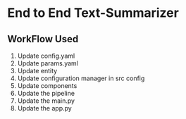 # End to End Text-Summarizer

## WorkFlow Used

1. Update config.yaml
2. Update params.yaml
3. Update entity
4. Update configuration manager in src config
5. Update components
6. Update the pipeline
7. Update the main.py
8. Update the app.py
